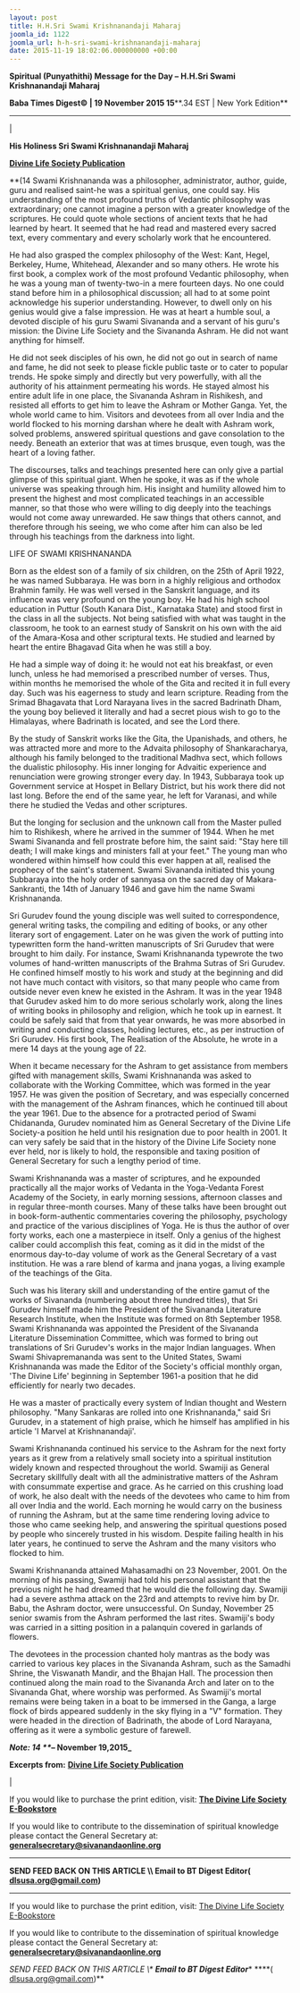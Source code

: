 ```yaml
---
layout: post
title: H.H.Sri Swami Krishnanandaji Maharaj
joomla_id: 1122
joomla_url: h-h-sri-swami-krishnanandaji-maharaj
date: 2015-11-19 18:02:06.000000000 +00:00
---
```

  

















































**Spiritual (Punyathithi) Message for the Day –**  **H.H.Sri Swami Krishnanandaji Maharaj**

 **Baba Times Digest© | 19 November 2015 15****.34 EST | New York Edition**

* * *

| 

**His Holiness Sri Swami Krishnanandaji Maharaj**

**[Divine Life Society Publication](http://www.sivanandaonline.org/public_html/?cmd=displaysection&section_id=1074&parent=1055&format=html)**

**(14
Swami Krishnananda was a philosopher, administrator, author, guide, guru and realised saint-he was a spiritual genius, one could say. His understanding of the most profound truths of Vedantic philosophy was extraordinary; one cannot imagine a person with a greater knowledge of the scriptures. He could quote whole sections of ancient texts that he had learned by heart. It seemed that he had read and mastered every sacred text, every commentary and every scholarly work that he encountered.

He had also grasped the complex philosophy of the West: Kant, Hegel, Berkeley, Hume, Whitehead, Alexander and so many others. He wrote his first book, a complex work of the most profound Vedantic philosophy, when he was a young man of twenty-two-in a mere fourteen days. No one could stand before him in a philosophical discussion; all had to at some point acknowledge his superior understanding. However, to dwell only on his genius would give a false impression. He was at heart a humble soul, a devoted disciple of his guru Swami Sivananda and a servant of his guru's mission: the Divine Life Society and the Sivananda Ashram. He did not want anything for himself.

He did not seek disciples of his own, he did not go out in search of name and fame, he did not seek to please fickle public taste or to cater to popular trends. He spoke simply and directly but very powerfully, with all the authority of his attainment permeating his words. He stayed almost his entire adult life in one place, the Sivananda Ashram in Rishikesh, and resisted all efforts to get him to leave the Ashram or Mother Ganga. Yet, the whole world came to him. Visitors and devotees from all over India and the world flocked to his morning darshan where he dealt with Ashram work, solved problems, answered spiritual questions and gave consolation to the needy. Beneath an exterior that was at times brusque, even tough, was the heart of a loving father.

The discourses, talks and teachings presented here can only give a partial glimpse of this spiritual giant. When he spoke, it was as if the whole universe was speaking through him. His insight and humility allowed him to present the highest and most complicated teachings in an accessible manner, so that those who were willing to dig deeply into the teachings would not come away unrewarded. He saw things that others cannot, and therefore through his seeing, we who come after him can also be led through his teachings from the darkness into light.

LIFE OF SWAMI KRISHNANANDA

Born as the eldest son of a family of six children, on the 25th of April 1922, he was named Subbaraya. He was born in a highly religious and orthodox Brahmin family. He was well versed in the Sanskrit language, and its influence was very profound on the young boy. He had his high school education in Puttur (South Kanara Dist., Karnataka State) and stood first in the class in all the subjects. Not being satisfied with what was taught in the classroom, he took to an earnest study of Sanskrit on his own with the aid of the Amara-Kosa and other scriptural texts. He studied and learned by heart the entire Bhagavad Gita when he was still a boy.

He had a simple way of doing it: he would not eat his breakfast, or even lunch, unless he had memorised a prescribed number of verses. Thus, within months he memorised the whole of the Gita and recited it in full every day. Such was his eagerness to study and learn scripture. Reading from the Srimad Bhagavata that Lord Narayana lives in the sacred Badrinath Dham, the young boy believed it literally and had a secret pious wish to go to the Himalayas, where Badrinath is located, and see the Lord there.

By the study of Sanskrit works like the Gita, the Upanishads, and others, he was attracted more and more to the Advaita philosophy of Shankaracharya, although his family belonged to the traditional Madhva sect, which follows the dualistic philosophy. His inner longing for Advaitic experience and renunciation were growing stronger every day. In 1943, Subbaraya took up Government service at Hospet in Bellary District, but his work there did not last long. Before the end of the same year, he left for Varanasi, and while there he studied the Vedas and other scriptures.

But the longing for seclusion and the unknown call from the Master pulled him to Rishikesh, where he arrived in the summer of 1944. When he met Swami Sivananda and fell prostrate before him, the saint said: "Stay here till death; I will make kings and ministers fall at your feet." The young man who wondered within himself how could this ever happen at all, realised the prophecy of the saint's statement. Swami Sivananda initiated this young Subbaraya into the holy order of sannyasa on the sacred day of Makara-Sankranti, the 14th of January 1946 and gave him the name Swami Krishnananda.

Sri Gurudev found the young disciple was well suited to correspondence, general writing tasks, the compiling and editing of books, or any other literary sort of engagement. Later on he was given the work of putting into typewritten form the hand-written manuscripts of Sri Gurudev that were brought to him daily. For instance, Swami Krishnananda typewrote the two volumes of hand-written manuscripts of the Brahma Sutras of Sri Gurudev. He confined himself mostly to his work and study at the beginning and did not have much contact with visitors, so that many people who came from outside never even knew he existed in the Ashram. It was in the year 1948 that Gurudev asked him to do more serious scholarly work, along the lines of writing books in philosophy and religion, which he took up in earnest. It could be safely said that from that year onwards, he was more absorbed in writing and conducting classes, holding lectures, etc., as per instruction of Sri Gurudev. His first book, The Realisation of the Absolute, he wrote in a mere 14 days at the young age of 22.

When it became necessary for the Ashram to get assistance from members gifted with management skills, Swami Krishnananda was asked to collaborate with the Working Committee, which was formed in the year 1957. He was given the position of Secretary, and was especially concerned with the management of the Ashram finances, which he continued till about the year 1961. Due to the absence for a protracted period of Swami Chidananda, Gurudev nominated him as General Secretary of the Divine Life Society-a position he held until his resignation due to poor health in 2001. It can very safely be said that in the history of the Divine Life Society none ever held, nor is likely to hold, the responsible and taxing position of General Secretary for such a lengthy period of time.

Swami Krishnananda was a master of scriptures, and he expounded practically all the major works of Vedanta in the Yoga-Vedanta Forest Academy of the Society, in early morning sessions, afternoon classes and in regular three-month courses. Many of these talks have been brought out in book-form-authentic commentaries covering the philosophy, psychology and practice of the various disciplines of Yoga. He is thus the author of over forty works, each one a masterpiece in itself. Only a genius of the highest caliber could accomplish this feat, coming as it did in the midst of the enormous day-to-day volume of work as the General Secretary of a vast institution. He was a rare blend of karma and jnana yogas, a living example of the teachings of the Gita.

Such was his literary skill and understanding of the entire gamut of the works of Sivananda (numbering about three hundred titles), that Sri Gurudev himself made him the President of the Sivananda Literature Research Institute, when the Institute was formed on 8th September 1958. Swami Krishnananda was appointed the President of the Sivananda Literature Dissemination Committee, which was formed to bring out translations of Sri Gurudev's works in the major Indian languages. When Swami Shivapremananda was sent to the United States, Swami Krishnananda was made the Editor of the Society's official monthly organ, 'The Divine Life' beginning in September 1961-a position that he did efficiently for nearly two decades.

He was a master of practically every system of Indian thought and Western philosophy. "Many Sankaras are rolled into one Krishnananda," said Sri Gurudev, in a statement of high praise, which he himself has amplified in his article 'I Marvel at Krishnanandaji'.

Swami Krishnananda continued his service to the Ashram for the next forty years as it grew from a relatively small society into a spiritual institution widely known and respected throughout the world. Swamiji as General Secretary skillfully dealt with all the administrative matters of the Ashram with consummate expertise and grace. As he carried on this crushing load of work, he also dealt with the needs of the devotees who came to him from all over India and the world. Each morning he would carry on the business of running the Ashram, but at the same time rendering loving advice to those who came seeking help, and answering the spiritual questions posed by people who sincerely trusted in his wisdom. Despite failing health in his later years, he continued to serve the Ashram and the many visitors who flocked to him.

Swami Krishnananda attained Mahasamadhi on 23 November, 2001. On the morning of his passing, Swamiji had told his personal assistant that the previous night he had dreamed that he would die the following day. Swamiji had a severe asthma attack on the 23rd and attempts to revive him by Dr. Babu, the Ashram doctor, were unsuccessful. On Sunday, November 25 senior swamis from the Ashram performed the last rites. Swamiji's body was carried in a sitting position in a palanquin covered in garlands of flowers.

The devotees in the procession chanted holy mantras as the body was carried to various key places in the Sivananda Ashram, such as the Samadhi Shrine, the Viswanath Mandir, and the Bhajan Hall. The procession then continued along the main road to the Sivananda Arch and later on to the Sivananda Ghat, where worship was performed. As Swamiji's mortal remains were being taken in a boat to be immersed in the Ganga, a large flock of birds appeared suddenly in the sky flying in a "V" formation. They were headed in the direction of Badrinath, the abode of Lord Narayana, offering as it were a symbolic gesture of farewell.

**_Note: 14
**_– November 19,2015_**



**Excerpts from:** [**Divine Life Society Publication**](http://www.sivanandaonline.org/public_html/?cmd=displaysection&section_id=1074&parent=1055&format=html)

 |



If you would like to purchase the print edition, visit: **[The Divine Life Society E-Bookstore](http://www.dlshq.org/download/download.htm)**

If you would like to contribute to the dissemination of spiritual knowledge please contact the General Secretary at: [](mailto:%20%3Cscript%20type=%27text/javascript%27%3E%20%3C%21--%20var%20prefix%20=%20%27ma%27%20+%20%27il%27%20+%20%27to%27;%20var%20path%20=%20%27hr%27%20+%20%27ef%27%20+%20%27=%27;%20var%20addy57016%20=%20%27generalsecretary%27%20+%20%27@%27;%20addy57016%20=%20addy57016%20+%20%27sivanandaonline%27%20+%20%27.%27%20+%20%27org%27;%20document.write%28%27%3Ca%20%27%20+%20path%20+%20%27%5C%27%27%20+%20prefix%20+%20%27:%27%20+%20addy57016%20+%20%27%5C%27%3E%27%29;%20document.write%28addy57016%29;%20document.write%28%27%3C%5C/a%3E%27%29;%20//--%3E%5Cn%20%3C/script%3E%3Cscript%20type=%27text/javascript%27%3E%20%3C%21--%20document.write%28%27%3Cspan%20style=%5C%27display:%20none;%5C%27%3E%27%29;%20//--%3E%20%3C/script%3EThis%20email%20address%20is%20being%20protected%20from%20spambots.%20You%20need%20JavaScript%20enabled%20to%20view%20it.%20%3Cscript%20type=%27text/javascript%27%3E%20%3C%21--%20document.write%28%27%3C/%27%29;%20document.write%28%27span%3E%27%29;%20//--%3E%20%3C/script%3E?subject=Contribution%20to%20Dissemination%20of%20Spiritual%20Knowledge) **generalsecretary@sivanandaonline.org**

****

**SEND FEED BACK ON THIS ARTICLE \\\ Email to BT Digest Editor[](mailto:%20%3Cscript%20type=%27text/javascript%27%3E%20%3C%21--%20var%20prefix%20=%20%27ma%27%20+%20%27il%27%20+%20%27to%27;%20var%20path%20=%20%27hr%27%20+%20%27ef%27%20+%20%27=%27;%20var%20addy72654%20=%20%27dlsusa.org%27%20+%20%27@%27;%20addy72654%20=%20addy72654%20+%20%27gmail%27%20+%20%27.%27%20+%20%27com%27;%20document.write%28%27%3Ca%20%27%20+%20path%20+%20%27%5C%27%27%20+%20prefix%20+%20%27:%27%20+%20addy72654%20+%20%27%5C%27%3E%27%29;%20document.write%28addy72654%29;%20document.write%28%27%3C%5C/a%3E%27%29;%20//--%3E%5Cn%20%3C/script%3E%3Cscript%20type=%27text/javascript%27%3E%20%3C%21--%20document.write%28%27%3Cspan%20style=%5C%27display:%20none;%5C%27%3E%27%29;%20//--%3E%20%3C/script%3EThis%20email%20address%20is%20being%20protected%20from%20spambots.%20You%20need%20JavaScript%20enabled%20to%20view%20it.%20%3Cscript%20type=%27text/javascript%27%3E%20%3C%21--%20document.write%28%27%3C/%27%29;%20document.write%28%27span%3E%27%29;%20//--%3E%20%3C/script%3E?subject=DLS%20Posts)( [dlsusa.org@gmail.com](mailto:dlsusa.org@gmail.com))**



* * *



  

If you would like to purchase the print edition, visit: [The Divine Life Society E-Bookstore](http://www.dlshq.org/download/download.htm)

If you would like to contribute to the dissemination of spiritual knowledge please contact the General Secretary at: **[generalsecretary@sivanandaonline.org](mailto:generalsecretary@sivanandaonline.org)**

**SEND FEED BACK ON THIS ARTICLE \\\**  **Email to BT Digest Editor**** [](mailto:%20%3Cscript%20type=%27text/javascript%27%3E%20%3C%21--%20var%20prefix%20=%20%27ma%27%20+%20%27il%27%20+%20%27to%27;%20var%20path%20=%20%27hr%27%20+%20%27ef%27%20+%20%27=%27;%20var%20addy72654%20=%20%27dlsusa.org%27%20+%20%27@%27;%20addy72654%20=%20addy72654%20+%20%27gmail%27%20+%20%27.%27%20+%20%27com%27;%20document.write%28%27%3Ca%20%27%20+%20path%20+%20%27%5C%27%27%20+%20prefix%20+%20%27:%27%20+%20addy72654%20+%20%27%5C%27%3E%27%29;%20document.write%28addy72654%29;%20document.write%28%27%3C%5C/a%3E%27%29;%20//--%3E%5Cn%20%3C/script%3E%3Cscript%20type=%27text/javascript%27%3E%20%3C%21--%20document.write%28%27%3Cspan%20style=%5C%27display:%20none;%5C%27%3E%27%29;%20//--%3E%20%3C/script%3EThis%20email%20address%20is%20being%20protected%20from%20spambots.%20You%20need%20JavaScript%20enabled%20to%20view%20it.%20%3Cscript%20type=%27text/javascript%27%3E%20%3C%21--%20document.write%28%27%3C/%27%29;%20document.write%28%27span%3E%27%29;%20//--%3E%20%3C/script%3E?subject=DLS%20Posts)****( [dlsusa.org@gmail.com](mailto:dlsusa.org@gmail.com))**  
